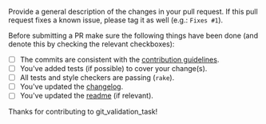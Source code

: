Provide a general description of the changes in your pull request. If this pull
request fixes a known issue, please tag it as well (e.g.: `Fixes #1`).

Before submitting a PR make sure the following things have been done (and denote
this by checking the relevant checkboxes):

- [ ] The commits are consistent with the [contribution guidelines](../CONTRIBUTING.md).
- [ ] You've added tests (if possible) to cover your change(s).
- [ ] All tests and style checkers are passing (`rake`).
- [ ] You've updated the [changelog](../CHANGELOG.md).
- [ ] You've updated the [readme](../README.md) (if relevant).

Thanks for contributing to git_validation_task!
